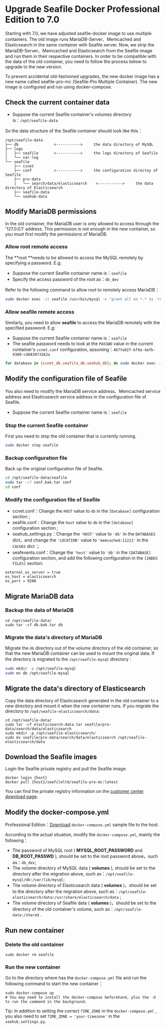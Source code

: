 # Upgrade Seafile Docker Professional Edition to 7.0

Starting with 7.0, we have adjusted seafile-docker image to use multiple containers. The old image runs MariaDB-Server、Memcached and Elasticsearch in the same container with Seafile server. Now, we strip the MariaDB-Server、Memcached and Elasticsearch from the Seafile image and run them in their respective containers. In order to be compatible with the data of the old container, you need to follow the process below to upgrade to the new version.

To prevent accidental old-fashioned upgrades, the new docker image has a new name called seafile-pro-mc (Seafile-Pro Multiple Container). The new image is configured and run using docker-compose.

## Check the current container data

* Suppose the current Seafile container's volumes directory is：`/opt/seafile-data` 

So the data structure of the Seafile container should look like this：

```
/opt/seafile-data
├── db                <----------->     the data directory of MySQL
├── logs
│   ├── seafile       <----------->     the logs directory of Seafile
│   └── var-log
└── seafile
    ├── ccnet
    ├── conf          <----------->     the configuration directoy of Seafile
    ├── pro-data
    |   └── search/data/elasticsearch    <----------->     the data directory of Elasticsearch
    ├── seafile-data
    └── seahub-data

```

## Modify MariaDB permissions

In the old container, the MariaDB user is only allowed to access through the '127.0.0.1' address. This permission is not enough in the new container, so you must first modify the permissions of MariaDB.

### Allow root remote access

The **root **needs to be allowed to access the MySQL remotely by specifying a password. E.g:

* Suppose the current Seafile container name is：`seafile`
* Specify the access password of the root as：`db_dev`

Refer to the following command to allow root to remotely access MariaDB：

```bash
sudo docker exec -it seafile /usr/bin/mysql -e "grant all on *.* to 'root'@'%.%.%.%' identified by 'db_dev';"

```

### Allow seafile remote access

Similarly, you need to allow **seafile** to access the MariaDB remotely with the specified password. E.g:

* Suppose the current Seafile container name is：`seafile`
* The seafile password needs to look at the `PASSWD` value in the current container's `ccnet.conf` configuration, assuming：`467fa02f-bf9a-4afb-9300-c4683073162a`

```bash
for database in {ccnet_db,seafile_db,seahub_db}; do sudo docker exec -it seafile /usr/bin/mysql -e "grant all on ${database}.* to 'seafile'@'%.%.%.%' identified by '467fa02f-bf9a-4afb-9300-c4683073162a';"; done

```

## Modify the configuration file of Seafile

You also need to modify the MariaDB service address、Memcached service address and Elasticsearch service address in the configuration file of Seafile.

* Suppose the current Seafile container name is：`seafile`

### Stop the current Seafile container

First you need to stop the old container that is currently running.

```bash
sudo docker stop seafile

```

### Backup configuration file

Back up the original configuration file of Seafile.

```bash
cd /opt/seafile-data/seafile
sudo tar -cf conf.bak.tar conf
cd conf

```

### Modify the configuration file of Seafile

* ccnet.conf：Change the `HOST` value to `db` in the `[Database]` configuration section ;
* seafile.conf：Change the `host` value to  `db` in the `[database]` configuration section ;
* seahub_settings.py：Change the `'HOST'` value to `'db'` in the `DATABASES` dict，and change the `'LOCATION'` value to `'memcached:11211'` in the `CACHES` dict ；
* seafevents.conf：Change the `'host'` value to `'db'` in the `[DATABASE]` configuration section, and add the following configuration in the `[INDEX FILES]` section:


```
external_es_server = true
es_host = elasticsearch
es_port = 9200

```

## Migrate MariaDB data

### Backup the data of MariaDB

```
cd /opt/seafile-data/
sudo tar -cf db.bak.tar db

```

### Migrate the data's directory of MariaDB

Migrate the `db` directory out of the volume directory of the old container, so that the new MariaDB container can be used to mount the original data. If the directory is migrated to the `/opt/seafile-mysql` directory：

```bash
sudo mkdir -p /opt/seafile-mysql
sudo mv db /opt/seafile-mysql

```

## Migrate the data's directory of Elasticsearch

Copy the data directory of Elasticsearch generated in the old container to a new directory and mount it when the new container runs. If you migrate the directory to `/opt/seafile-elasticsearch/data`:

```
cd /opt/seafile-data/
sudo tar -cf elasticsearch-data.tar seafile/pro-data/search/data/elasticsearch
sudo mkdir -p /opt/seafile-elasticsearch/
sudo mv seafile/pro-data/search/data/elasticsearch /opt/seafile-elasticsearch/data

```

## Download the Seafile images

Login the Seafile private registry and pull the Seafile image:

```
docker login {host}
docker pull {host}/seafileltd/seafile-pro-mc:latest

```

You can find the private registry information on the [customer center download page](https://customer.seafile.com/downloads/).

## Modify the docker-compose.yml

Professional Edition：[Download](https://download.seafile.com/d/320e8adf90fa43ad8fee/files/?p=/docker/pro-edition/docker-compose.yml) `docker-compose.yml` sample file to the host.

According to the actual situation, modify the `docker-compose.yml`, mainly the following：

* The password of MySQL root ( **MYSQL_ROOT_PASSWORD** and **DB_ROOT_PASSWD** ), should be set to the root password above，such as：`db_dev`;
* The volume directory of MySQL data ( **volumes** ), should be set to the directory after the migration above, such as：`/opt/seafile-mysql/db:/var/lib/mysql`;
* The volume directory of Elasticsearch data ( **volumes** )，should be set to the directory after the migration above, such as：`/opt/seafile-elasticsearch/data:/usr/share/elasticsearch/data` ;
* The volume directory of Seafile data ( **volumes** )，should be set to the directory of the old container's volume, such as：`/opt/seafile-data:/shared` .

## Run new container

### Delete the old container

```
sudo docker rm seafile

```

### Run the new container

Go to the directory where has the `docker-compose.yml` file and run the following command to start the new container：

```
sudo docker-compose up
# You may need to install the docker-compose beforehand, plus the -d to run the command in the background.

```

Tip: In addition to setting the correct `TIME_ZONE` in the `docker-compose.yml` , you also need to set `TIME_ZONE = 'your-timezone'` in the `seahub_settings.py`.
